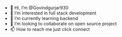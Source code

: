 - 👋 Hi, I’m @Govindgurjar930
- 👀 I’m interested in full stack development
- 🌱 I’m currently learning backend
- 💞️ I’m looking to collaborate on open source project
- 📫 How to reach me just click connect
<!---
Govindgurjar930/Govindgurjar930 is a ✨ special ✨ repository because its `README.md` (this file) appears on your GitHub profile.
You can click the Preview link to take a look at your changes.
--->
